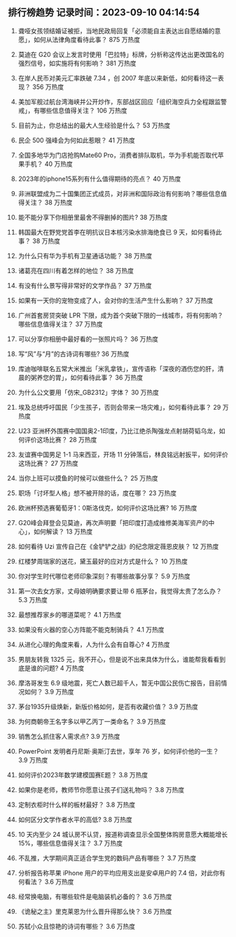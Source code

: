 
## 排行榜趋势 记录时间：2023-09-10 04:14:54
  
  1. 聋哑女孩领结婚证被拒，当地民政局回复「必须能自主表达出自愿结婚的意愿」，如何从法律角度看待此事？ 875 万热度
    
  2. 莫迪在 G20 会议上发言时使用「巴拉特」标牌，分析称这传达出更改国名的强烈信号，如实施将有何影响？ 381 万热度
    
  3. 在岸人民币对美元汇率跌破 7.34 ，创 2007 年底以来新低，如何看待这一表现？ 356 万热度
    
  4. 美加军舰过航台湾海峡并公开炒作，东部战区回应「组织海空兵力全程跟监警戒」，有哪些信息值得关注？ 106 万热度
    
  5. 目前为止，你总结出的最大人生经验是什么？ 53 万热度
    
  6. 民企 500 强峰会为何如此惹眼？ 41 万热度
    
  7. 全国多地华为门店抢购Mate60 Pro，消费者排队取机，华为手机能否取代苹果手机？ 40 万热度
    
  8. 2023年的iphone15系列有什么值得期待的亮点？ 40 万热度
    
  9. 非洲联盟成为二十国集团正式成员，对非洲和国际政治有何影响？哪些信息值得关注？ 38 万热度
    
  10. 能不能分享下你相册里最舍不得删掉的图片? 38 万热度
    
  11. 韩国最大在野党党首李在明抗议日本核污染水排海绝食已 9 天，如何看待此事？ 38 万热度
    
  12. 为什么只有华为手机有卫星通话功能？ 38 万热度
    
  13. 诸葛亮在四川有着怎样的地位？ 38 万热度
    
  14. 有没有什么景写得非常好的文学作品？ 37 万热度
    
  15. 如果有一天你的宠物变成了人，会对你的生活产生什么影响？ 37 万热度
    
  16. 广州首套房贷突破 LPR 下限，成为首个突破下限的一线城市，将有何影响？哪些信息值得关注？ 37 万热度
    
  17. 可以分享你相册中最好看的一张照片吗？ 36 万热度
    
  18. 写“风”与“月”的古诗词有哪些? 36 万热度
    
  19. 库迪咖啡联名五常大米推出「米乳拿铁」，宣传语称「深夜的酒伤您的肝，清晨的粥养您的胃」，如何看待此事？ 36 万热度
    
  20. 为什么公文要用「仿宋_GB2312」字体？ 30 万热度
    
  21. 埃及总统呼吁国民「少生孩子，否则会带来一场灾难」，如何看待此事？ 29 万热度
    
  22. U23 亚洲杯外围赛中国国奥2-1印度，乃比江绝杀陶强龙点射胡荷韬乌龙，如何评价这场比赛？ 28 万热度
    
  23. 友谊赛中国男足 1-1 马来西亚，开场 11 分钟落后，林良铭远射扳平，如何评价这场比赛？ 27 万热度
    
  24. 当你上班可以摸鱼的时候可以做些什么？ 25 万热度
    
  25. 职场「讨坏型人格」想不被开除的话，度在哪？ 23 万热度
    
  26. 欧洲杯预选赛葡萄牙1：0斯洛伐克，如何评价这场比赛? 16 万热度
    
  27. G20峰会拜登会见莫迪，再次声明要「把印度打造成维修美海军资产的中心」，如何解读？ 13 万热度
    
  28. 如何看待 Uzi 宣传自己在《金铲铲之战》的纪念限定薇恩皮肤？ 12 万热度
    
  29. 红楼梦周瑞家的送花，黛玉最好的应对方式是什么？ 10 万热度
    
  30. 你对学生时代哪位老师印象深刻？有哪些故事分享？ 5.9 万热度
    
  31. 第一次去女方家，丈母娘明确要求要让带 6 瓶茅台，我觉得太贵了怎么办？ 5.3 万热度
    
  32. 最想推荐家乡的哪道菜呢？ 4.1 万热度
    
  33. 如果没有火器的空心方阵能不能克制骑兵？ 4.1 万热度
    
  34. 从进化心理的角度来看，人为什么会有自尊心? 4 万热度
    
  35. 男朋友转我 1325 元，我不开心，但是说不出来具体为什么，谁能帮我看看到底是谁的问题? 4 万热度
    
  36. 摩洛哥发生 6.9 级地震，死亡人数已超千人，暂无中国公民伤亡报告，目前情况如何？ 3.9 万热度
    
  37. 茅台1935升级焕新，新版价格如何，是否有收藏价值？ 3.9 万热度
    
  38. 为何商朝帝王名字多以甲乙丙丁一类命名？ 3.9 万热度
    
  39. 销售怎么抓住客人需求点? 3.9 万热度
    
  40. PowerPoint 发明者丹尼斯·奥斯汀去世，享年 76 岁，如何评价他的一生？ 3.9 万热度
    
  41. 如何评价2023年数学建模国赛E题？ 3.8 万热度
    
  42. 如果你是老师，教师节你愿意让孩子们送礼物吗？ 3.8 万热度
    
  43. 定制衣柜时什么样的板材最好？ 3.8 万热度
    
  44. 如何区分文学作者水平的高低? 3.8 万热度
    
  45. 10 天内至少 24 城认房不认贷，报道称调查显示全国整体购房意愿大概能增长15%，哪些信息值得关注？ 3.7 万热度
    
  46. 不乱推，大学期间真正适合学生党的数码产品有哪些？ 3.7 万热度
    
  47. 分析报告称苹果 iPhone 用户的平均应用支出是安卓用户的 7.4 倍，对此你有何看法？ 3.6 万热度
    
  48. 经常换电脑，有哪些软件是电脑装机必备的？ 3.6 万热度
    
  49. 《诡秘之主》里克莱恩为什么晋升得那么快？ 3.6 万热度
    
  50. 苏轼小众且惊艳的诗词有哪些？ 3.6 万热度
    